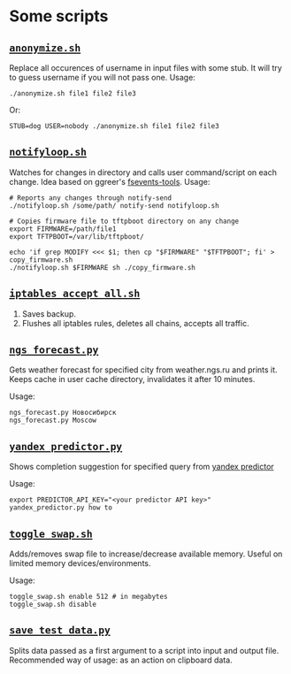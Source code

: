 # Some scripts

## [`anonymize.sh`](anonymize.sh)

Replace all occurences of username in input files with some stub. It will try to
guess username if you will not pass one. Usage:

    ./anonymize.sh file1 file2 file3

Or:

    STUB=dog USER=nobody ./anonymize.sh file1 file2 file3


## [`notifyloop.sh`](notifyloop.sh)

Watches for changes in directory and calls user command/script on each change.
Idea based on ggreer's [fsevents-tools](https://github.com/ggreer/fsevents-tools).
Usage:

    # Reports any changes through notify-send
    ./notifyloop.sh /some/path/ notify-send notifyloop.sh

    # Copies firmware file to tftpboot directory on any change
    export FIRMWARE=/path/file1
    export TFTPBOOT=/var/lib/tftpboot/

    echo 'if grep MODIFY <<< $1; then cp "$FIRMWARE" "$TFTPBOOT"; fi' > copy_firmware.sh
    ./notifyloop.sh $FIRMWARE sh ./copy_firmware.sh

## [`iptables_accept_all.sh`](iptables_accept_all.sh)

1. Saves backup.
2. Flushes all iptables rules, deletes all chains, accepts all traffic.

## [`ngs_forecast.py`](ngs_forecast.py)

Gets weather forecast for specified city from weather.ngs.ru and prints it.
Keeps cache in user cache directory, invalidates it after 10 minutes.

Usage:

    ngs_forecast.py Новосибирск
    ngs_forecast.py Moscow

## [`yandex_predictor.py`](yandex_predictor.py)

Shows completion suggestion for specified query from
[yandex predictor](https://tech.yandex.ru/predictor/)

Usage:

    export PREDICTOR_API_KEY="<your predictor API key>"
    yandex_predictor.py how to

## [`toggle_swap.sh`](toggle_swap.sh)

Adds/removes swap file to increase/decrease available memory. Useful on limited
memory devices/environments.

Usage:

    toggle_swap.sh enable 512 # in megabytes
    toggle_swap.sh disable

## [`save_test_data.py`](save_test_data.py)

Splits data passed as a first argument to a script into input and output file.
Recommended way of usage: as an action on clipboard data.
